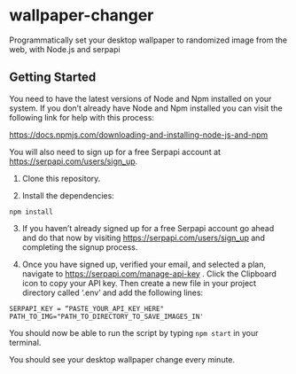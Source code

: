 # wallpaper-changer
Programmatically set your desktop wallpaper to randomized image from the web, with Node.js and serpapi

## Getting Started

You need to have the latest versions of Node and Npm installed on your system. If you don’t already have Node and Npm installed you can visit the following link for help with this process: 

https://docs.npmjs.com/downloading-and-installing-node-js-and-npm 

You will also need to sign up for a free Serpapi account at https://serpapi.com/users/sign_up.



1. Clone this repository.
 
2. Install the dependencies:

`npm install`


3. If you haven’t already signed up for a free Serpapi account go ahead and do that now by visiting https://serpapi.com/users/sign_up and completing the signup process.

4. Once you have signed up, verified your email, and selected a plan, navigate to https://serpapi.com/manage-api-key . Click the Clipboard icon to copy your API key. Then create a new file in your project directory called ‘.env’ and add the following lines: 

```
SERPAPI_KEY = “PASTE_YOUR_API_KEY_HERE"
PATH_TO_IMG="PATH_TO_DIRECTORY_TO_SAVE_IMAGES_IN'
```

You should now be able to run the script by typing `npm start` in your terminal.

You should see your desktop wallpaper change every minute.
